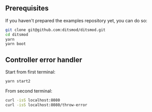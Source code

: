 ## Prerequisites

If you haven't prepared the examples repository yet, you can do so:

```bash
git clone git@github.com:ditsmod/ditsmod.git
cd ditsmod
yarn
yarn boot
```

## Controller error handler

Start from first terminal:

```bash
yarn start2
```

From second terminal:

```bash
curl -isS localhost:8080
curl -isS localhost:8080/throw-error
```
